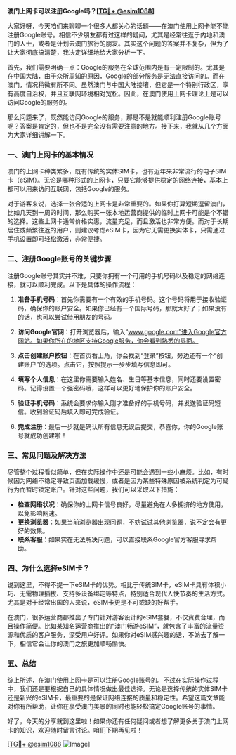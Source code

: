 **澳门上网卡可以注册Google吗？[[TG💪+ @esim1088](https://t.me/s/esim1088)]**

大家好呀，今天咱们来聊聊一个很多人都关心的话题——在澳门使用上网卡能不能注册Google账号。相信不少朋友都有过这样的疑问，尤其是经常往返于内地和澳门的人士，或者是计划去澳门旅行的朋友。其实这个问题的答案并不复杂，但为了让大家彻底搞清楚，我决定详细地给大家分析一下。

首先，我们需要明确一点：Google的服务在全球范围内是有一定限制的。尤其是在中国大陆，由于众所周知的原因，Google的部分服务是无法直接访问的。而在澳门，情况稍微有所不同。虽然澳门与中国大陆接壤，但它是一个特别行政区，享有高度自治权，并且互联网环境相对宽松。因此，在澳门使用上网卡理论上是可以访问Google的服务的。

那么问题来了，既然能访问Google的服务，那是不是就能顺利注册Google账号呢？答案是肯定的，但也不是完全没有需要注意的地方。接下来，我就从几个方面为大家详细讲解一下。

### 一、澳门上网卡的基本情况

澳门的上网卡种类繁多，既有传统的实体SIM卡，也有近年来非常流行的电子SIM卡（eSIM）。无论是哪种形式的上网卡，只要它能够提供稳定的网络连接，基本上都可以用来访问互联网，包括Google的服务。

对于游客来说，选择一张合适的上网卡是非常重要的。如果你打算短期逗留澳门，比如几天到一周的时间，那么购买一张本地运营商提供的临时上网卡可能是个不错的选择。这些上网卡通常价格实惠，流量充足，而且激活也非常方便。而对于长期居住或频繁往返的用户，则建议考虑eSIM卡，因为它无需更换实体卡，只需通过手机设置即可轻松激活，非常便捷。

### 二、注册Google账号的关键步骤

注册Google账号其实并不难，只要你拥有一个可用的手机号码以及稳定的网络连接，就可以顺利完成。以下是具体的操作流程：

1. **准备手机号码**：首先你需要有一个有效的手机号码。这个号码将用于接收验证码，确保你的账户安全。如果你已经有一个国际号码，那就太好了；如果没有的话，也可以尝试借用朋友的号码。

2. **访问Google官网**：打开浏览器后，输入“www.google.com”进入Google官方网站。如果你所在的地区支持Google服务，你会看到熟悉的界面。

3. **点击创建账户按钮**：在首页右上角，你会找到“登录”按钮，旁边还有一个“创建账户”的选项。点击它，按照提示一步步填写信息即可。

4. **填写个人信息**：在这里你需要输入姓名、生日等基本信息，同时还要设置密码。记得设置一个强密码哦，这样可以更好地保护你的账户安全。

5. **验证手机号码**：系统会要求你输入刚才准备好的手机号码，并发送验证码短信。收到验证码后填入即可完成验证。

6. **完成注册**：最后一步就是确认所有信息无误后提交，恭喜你，你的Google账号就成功创建啦！

### 三、常见问题及解决方法

尽管整个过程看似简单，但在实际操作中还是可能会遇到一些小麻烦。比如，有时候因为网络不稳定导致页面加载缓慢，或者是因为某些特殊原因被系统判定为可疑行为而暂时锁定账户。针对这些问题，我们可以采取以下措施：

- **检查网络状况**：确保你的上网卡信号良好，尽量避免在人多拥挤的地方使用，以免影响网速。
- **更换浏览器**：如果当前浏览器出现问题，不妨试试其他浏览器，说不定会有更好的效果。
- **联系客服**：如果实在无法解决问题，可以直接联系Google官方客服寻求帮助。

### 四、为什么选择eSIM卡？

说到这里，不得不提一下eSIM卡的优势。相比于传统SIM卡，eSIM卡具有体积小巧、无需物理插拔、支持多设备绑定等特点，特别适合现代人快节奏的生活方式。尤其是对于经常出国的人来说，eSIM卡更是不可或缺的好帮手。

在澳门，很多运营商都推出了专门针对游客设计的eSIM套餐，不仅资费合理，而且操作简便。比如某知名运营商推出的“澳门畅游eSIM”，就包含了丰富的流量资源和优质的客户服务，深受用户好评。如果你对eSIM感兴趣的话，不妨去了解一下，相信它会让你的澳门之旅更加顺畅愉快。

### 五、总结

综上所述，在澳门使用上网卡是可以注册Google账号的。不过在实际操作过程中，我们还是要根据自己的具体情况做出最佳选择。无论是选择传统的实体SIM卡还是新兴的eSIM卡，最重要的是保证网络连接的质量和稳定性。希望这篇文章能对你有所帮助，让你在享受澳门美景的同时也能轻松搞定Google账号的事情。

好了，今天的分享就到这里啦！如果你还有任何疑问或者想了解更多关于澳门上网卡的知识，欢迎随时留言讨论。咱们下期再见啦！

[[TG💪+ @esim1088](https://t.me/s/esim1088) ![Image](https://i.postimg.cc/4NQfJmqS/Snipaste-2025-05-13-00-14-12.png)]